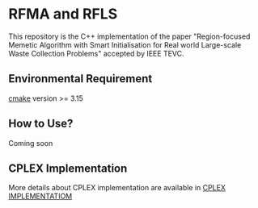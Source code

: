 # RFMA and RFLS
This repository is the C++ implementation of the paper "Region-focused Memetic Algorithm with Smart Initialisation for Real world Large-scale Waste Collection Problems" accepted by IEEE TEVC.



## Environmental Requirement

[cmake](https://cmake.org/) version >= 3.15

## How to Use?

Coming soon

## CPLEX Implementation

More details about CPLEX implementation are available in [CPLEX IMPLEMENTATIOM](https://github.com/Voldet/Cplex_M3CVRP)

